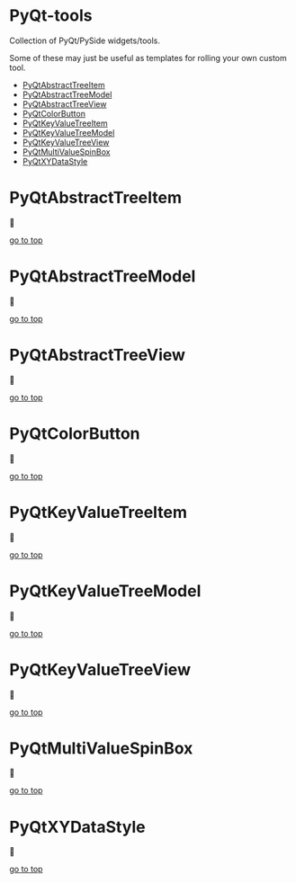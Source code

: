 # PyQt-tools
Collection of PyQt/PySide widgets/tools.

Some of these may just be useful as templates for rolling your own custom tool.

- [PyQtAbstractTreeItem](#pyqtabstracttreeitem)
- [PyQtAbstractTreeModel](#pyqtabstracttreemodel)
- [PyQtAbstractTreeView](#pyqtabstracttreeview)
- [PyQtColorButton](#pyqtcolorbutton)
- [PyQtKeyValueTreeItem](#pyqtkeyvaluetreeitem)
- [PyQtKeyValueTreeModel](#pyqtkeyvaluetreemodel)
- [PyQtKeyValueTreeView](#pyqtkeyvaluetreeview)
- [PyQtMultiValueSpinBox](#pyqtmultivaluespinbox)
- [PyQtXYDataStyle](#pyqtxydatastyle)

# PyQtAbstractTreeItem
:construction:

[go to top](#pyqt-tools)

# PyQtAbstractTreeModel
:construction:

[go to top](#pyqt-tools)

# PyQtAbstractTreeView
:construction:

[go to top](#pyqt-tools)

# PyQtColorButton
:construction:

[go to top](#pyqt-tools)

# PyQtKeyValueTreeItem
:construction:

[go to top](#pyqt-tools)

# PyQtKeyValueTreeModel
:construction:

[go to top](#pyqt-tools)

# PyQtKeyValueTreeView
:construction:

[go to top](#pyqt-tools)

# PyQtMultiValueSpinBox
:construction:

[go to top](#pyqt-tools)

# PyQtXYDataStyle
:construction:

[go to top](#pyqt-tools)
